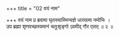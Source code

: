 +++
title = "02 वयं नाम"

+++
वयं नाम प्र ब्रवामा घृतस्यास्मिन्यज्ञे धारयामा नमोभिः ।  
उप ब्रह्मा शृणवच्छस्यमानं चतुःशृङ्गो ऽवमीद् गौर एतत् ॥ २ ॥